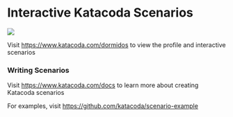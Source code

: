 # Interactive Katacoda Scenarios

[![](http://shields.katacoda.com/katacoda/dormidos/count.svg)](https://www.katacoda.com/dormidos "Get your profile on Katacoda.com")

Visit https://www.katacoda.com/dormidos to view the profile and interactive scenarios

### Writing Scenarios
Visit https://www.katacoda.com/docs to learn more about creating Katacoda scenarios

For examples, visit https://github.com/katacoda/scenario-example
